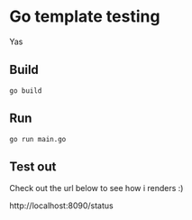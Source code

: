 # Go template testing

Yas

## Build

`go build`

## Run

`go run main.go`

## Test out
Check out the url below to see how i renders :)

http://localhost:8090/status
